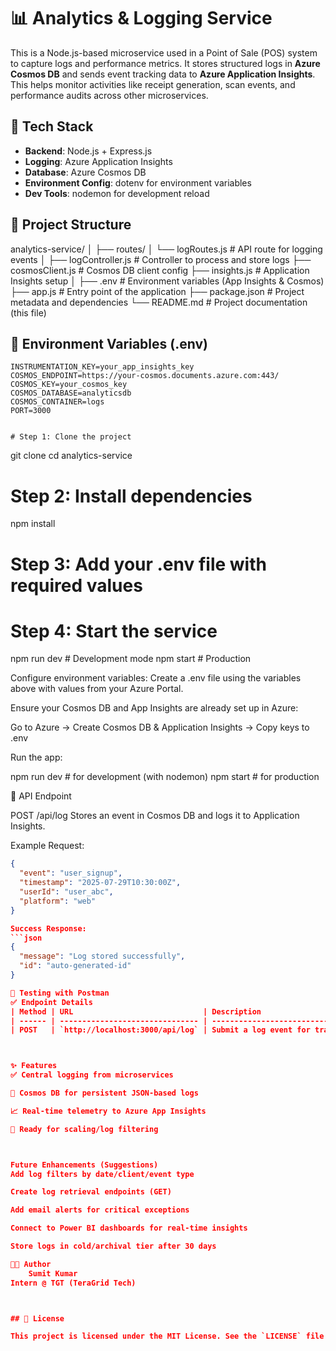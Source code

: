 # 📊 Analytics & Logging Service

This is a Node.js-based microservice used in a Point of Sale (POS) system to capture logs and performance metrics. It stores structured logs in **Azure Cosmos DB** and sends event tracking data to **Azure Application Insights**. This helps monitor activities like receipt generation, scan events, and performance audits across other microservices.


## 🚀 Tech Stack

- **Backend**: Node.js + Express.js
- **Logging**: Azure Application Insights
- **Database**: Azure Cosmos DB
- **Environment Config**: dotenv for environment variables
- **Dev Tools**: nodemon for development reload



## 📁 Project Structure

analytics-service/
│
├── routes/
│ └── logRoutes.js # API route for logging events
│
├── logController.js # Controller to process and store logs
├── cosmosClient.js # Cosmos DB client config
├── insights.js # Application Insights setup
│
├── .env # Environment variables (App Insights & Cosmos)
├── app.js # Entry point of the application
├── package.json # Project metadata and dependencies
└── README.md # Project documentation (this file)

## 🔐 Environment Variables (.env)

```env
INSTRUMENTATION_KEY=your_app_insights_key
COSMOS_ENDPOINT=https://your-cosmos.documents.azure.com:443/
COSMOS_KEY=your_cosmos_key
COSMOS_DATABASE=analyticsdb
COSMOS_CONTAINER=logs
PORT=3000


# Step 1: Clone the project
```
git clone <your-repo-url>
cd analytics-service

# Step 2: Install dependencies
npm install

# Step 3: Add your .env file with required values

# Step 4: Start the service
npm run dev     # Development mode
npm start       # Production


Configure environment variables:
Create a .env file using the variables above with values from your Azure Portal.

Ensure your Cosmos DB and App Insights are already set up in Azure:

Go to Azure → Create Cosmos DB & Application Insights → Copy keys to .env

Run the app:

npm run dev     # for development (with nodemon)
npm start       # for production

📡 API Endpoint

POST /api/log
Stores an event in Cosmos DB and logs it to Application Insights.

Example Request:
```json
{
  "event": "user_signup",
  "timestamp": "2025-07-29T10:30:00Z",
  "userId": "user_abc",
  "platform": "web"
}

Success Response:
```json
{
  "message": "Log stored successfully",
  "id": "auto-generated-id"
}

🧪 Testing with Postman
✅ Endpoint Details
| Method | URL                             | Description                     |
| ------ | ------------------------------- | ------------------------------- |
| POST   | `http://localhost:3000/api/log` | Submit a log event for tracking |



✨ Features
✅ Central logging from microservices

🚀 Cosmos DB for persistent JSON-based logs

📈 Real-time telemetry to Azure App Insights

🔧 Ready for scaling/log filtering



Future Enhancements (Suggestions)
Add log filters by date/client/event type

Create log retrieval endpoints (GET)

Add email alerts for critical exceptions

Connect to Power BI dashboards for real-time insights

Store logs in cold/archival tier after 30 days

👨‍💻 Author
    Sumit Kumar
Intern @ TGT (TeraGrid Tech)



## 📄 License

This project is licensed under the MIT License. See the `LICENSE` file for more info.
